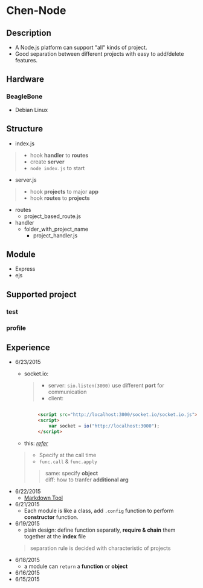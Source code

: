 # Chen-Node

## Description

* A Node.js platform can support "all" kinds of project.
* Good separation between different projects with easy to add/delete features.

## Hardware

### BeagleBone
* Debian Linux

## Structure

* index.js
> * hook **handler** to **routes**
> * create **server**
> * `node index.js` to start

* server.js
> * hook **projects** to major **app**
> *  hook **routes** to **projects**
* routes
    * project_based_route.js
* handler
    * folder_with_project_name
        * project_handler.js 
  
## Module

* Express
* ejs

## Supported project

### test
### profile

## Experience
* 6/23/2015
    * socket.io:
        > * server: `sio.listen(3000)` use different **port** for communication
        >* client: 
        
		```html

             <script src="http://localhost:3000/socket.io/socket.io.js"></script>
             <script>
                 var socket = io("http://localhost:3000");
             </script>
        
		```
    * this: [*refer*](http://book.mixu.net/node/ch4.html)
	>* Specify at the call time <br>
	>* `func.call` & `func.apply` 
	>> same: specify **object**<br> diff: how to tranfer **additional arg** 
* 6/22/2015
    * [Markdown Tool](https://github.com/mixu/markdown-styles)
* 6/21/2015
    * Each module is like a  class, add  `.config` function to perform **constructor** function.
* 6/19/2015
    * plain design: define function separatly, **require & chain** them together at the **index** file
	> separation rule is decided with characteristic of projects
* 6/18/2015
	* a module can `return` a **function** or **object**
* 6/16/2015
* 6/15/2015
